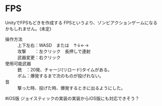 # FPS
UnityでFPSもどきを作成する
FPSというより、ゾンビアクションゲームになるかもしれません。(未定)

<dl>
  <dt>操作方法</dt>
  <dd>上下左右：WASD　または　↑↓←→</dd>
  <dd>攻撃　　：左クリック　長押しで連射</dd>
  <dd>武器変更：右クリック</dd>
  
  <dt>使用可能武器</dt>
  <dd>銃　：20発、チャージ(リロード)タイムがある。</dd>
  <dd>ボム：爆発するまで次のものが投げれない。</dd>
  
  <dt>音</dt>
  <dd>撃った時、投げた時、爆発するときに出るようにした。</dd>
</dl> 

#iOS版
ジョイスティックの実装の実装からiOS版にも対応できそう？

